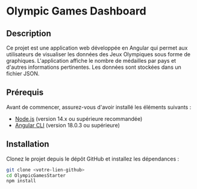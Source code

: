 # Olympic Games Dashboard

## Description

Ce projet est une application web développée en Angular qui permet aux utilisateurs de visualiser les données des Jeux Olympiques sous forme de graphiques. L'application affiche le nombre de médailles par pays et d'autres informations pertinentes. Les données sont stockées dans un fichier JSON.

## Prérequis

Avant de commencer, assurez-vous d'avoir installé les éléments suivants :

- [Node.js](https://nodejs.org/) (version 14.x ou supérieure recommandée)
- [Angular CLI](https://angular.io/cli) (version 18.0.3 ou supérieure)

## Installation

Clonez le projet depuis le dépôt GitHub et installez les dépendances :

```bash
git clone <votre-lien-github>
cd OlympicGamesStarter
npm install


